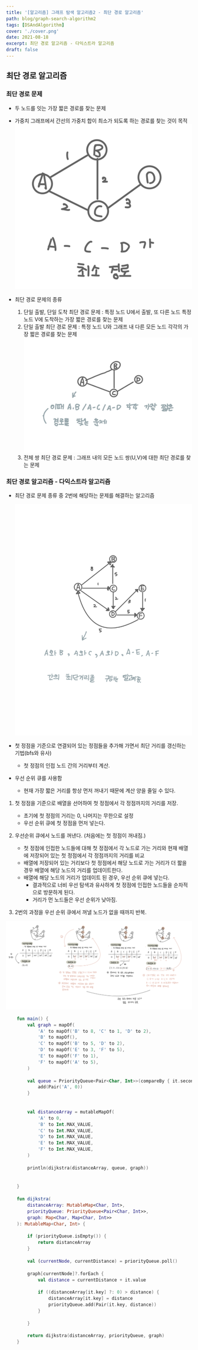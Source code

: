 ```yaml
---
title: '[알고리즘] 그래프 탐색 알고리즘2 - 최단 경로 알고리즘'
path: blog/graph-search-algorithm2
tags: [DSAndAlgorithm]
cover: './cover.png'
date: 2021-08-18
excerpt: 최단 경로 알고리즘 - 다익스트라 알고리즘
draft: false
---
```


## 최단 경로 알고리즘

### 최단 경로 문제

- 두 노드를 잇는 가장 짧은 경로를 찾는 문제
- 가중치 그래프에서 간선의 가중치 합이 최소가 되도록 하는 경로를 찾는 것이 목적
  ![](./min-path.jpeg)

- 최단 경로 문제의 종류
  1. 단일 출발, 단일 도착 최단 경로 문제 : 특정 노드 U에서 출발, 또 다른 노드 특정 노드 V에 도착하는 가장 짧은 경로를 찾는 문제
  2. 단일 출발 최단 경로 문제 : 특정 노드 U와 그래프 내 다른 모든 노드 각각의 가장 짧은 경로를 찾는 문제
     ![](./min-path-type2.jpeg)
  3. 전체 쌍 최단 경로 문제 : 그래프 내의 모든 노드 쌍(U,V)에 대한 최단 경로를 찾는 문제

### 최단 경로 알고리즘 - 다익스트라 알고리즘

- 최단 경로 문제 종류 중 2번에 해당하는 문제를 해결하는 알고리즘

  ![](./type2.jpeg)

- 첫 정점을 기준으로 연결되어 있는 정점들을 추가해 가면서 최단 거리를 갱신하는 기법(bfs와 유사)
  - 첫 정점의 인접 노드 간의 거리부터 계산.
- 우선 순위 큐를 사용함
  - 현재 가장 짧은 거리를 항상 먼저 꺼내기 때문에 계산 양을 줄일 수 있다.

1. 첫 정점을 기준으로 배열을 선어하여 첫 정점에서 각 정점까지의 거리를 저장.

   - 초기에 첫 정점의 거리는 0, 나머지는 무한으로 설정
   - 우선 순위 큐에 첫 정점을 먼저 넣는다.

2. 우선순위 큐에서 노드를 꺼낸다. (처음에는 첫 정점이 꺼내짐.)
   - 첫 정점에 인접한 노드들에 대해 첫 정점에서 각 노드로 가는 거리와 현재 배열에 저장되어 있는 첫 정점에서 각 정점까지의 거리를 비교
   - 배열에 저장되어 있는 거리보다 첫 정점에서 해당 노드로 가는 거리가 더 짧을 경우 배열에 해당 노드의 거리를 업데이트한다.
   - 배열에 해당 노드의 거리가 업데이트 된 경우, 우선 순위 큐에 넣는다.
     - 결과적으로 너비 우선 탐색과 유사하게 첫 정점에 인접한 노드들을 순차적으로 방문하게 된다.
     - 거리가 먼 노드들은 우선 순위가 낮아짐.
3. 2번의 과정을 우선 순위 큐에서 꺼낼 노드가 없을 때까지 반복.

![](./dijkstra.jpeg)

```kotlin
    fun main() {
        val graph = mapOf(
            'A' to mapOf('B' to 8, 'C' to 1, 'D' to 2),
            'B' to mapOf(),
            'C' to mapOf('B' to 5, 'D' to 2),
            'D' to mapOf('E' to 3, 'F' to 5),
            'E' to mapOf('F' to 1),
            'F' to mapOf('A' to 5),
        )

        val queue = PriorityQueue<Pair<Char, Int>>(compareBy { it.second }).apply {
            add(Pair('A', 0))
        }


        val distanceArray = mutableMapOf(
            'A' to 0,
            'B' to Int.MAX_VALUE,
            'C' to Int.MAX_VALUE,
            'D' to Int.MAX_VALUE,
            'E' to Int.MAX_VALUE,
            'F' to Int.MAX_VALUE,
        )

        println(dijkstra(distanceArray, queue, graph))


    }

    fun dijkstra(
        distanceArray: MutableMap<Char, Int>,
        priorityQueue: PriorityQueue<Pair<Char, Int>>,
        graph: Map<Char, Map<Char, Int>>
    ): MutableMap<Char, Int> {

        if (priorityQueue.isEmpty()) {
            return distanceArray
        }

        val (currentNode, currentDistance) = priorityQueue.poll()

        graph[currentNode]?.forEach {
            val distance = currentDistance + it.value

            if ((distanceArray[it.key] ?: 0) > distance) {
                distanceArray[it.key] = distance
                priorityQueue.add(Pair(it.key, distance))
            }

        }

        return dijkstra(distanceArray, priorityQueue, graph)
    }

```
